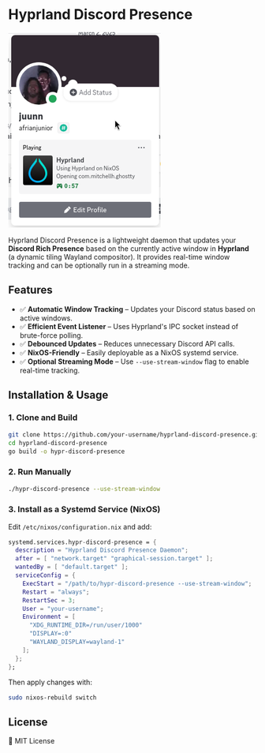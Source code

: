 # Hyprland Discord Presence

![Hyprland Discord Presence Screenshot](assets/hyprland-discord-presence.png)

Hyprland Discord Presence is a lightweight daemon that updates your **Discord Rich Presence** based on the currently active window in **Hyprland** (a dynamic tiling Wayland compositor). It provides real-time window tracking and can be optionally run in a streaming mode.

## Features

- ✅ **Automatic Window Tracking** – Updates your Discord status based on active windows.
- ✅ **Efficient Event Listener** – Uses Hyprland's IPC socket instead of brute-force polling.
- ✅ **Debounced Updates** – Reduces unnecessary Discord API calls.
- ✅ **NixOS-Friendly** – Easily deployable as a NixOS systemd service.
- ✅ **Optional Streaming Mode** – Use `--use-stream-window` flag to enable real-time tracking.

## Installation & Usage

### 1. Clone and Build
```sh
git clone https://github.com/your-username/hyprland-discord-presence.git
cd hyprland-discord-presence
go build -o hypr-discord-presence
```

### 2. Run Manually
```sh
./hypr-discord-presence --use-stream-window
```

### 3. Install as a Systemd Service (NixOS)
Edit `/etc/nixos/configuration.nix` and add:
```nix
systemd.services.hypr-discord-presence = {
  description = "Hyprland Discord Presence Daemon";
  after = [ "network.target" "graphical-session.target" ];
  wantedBy = [ "default.target" ];
  serviceConfig = {
    ExecStart = "/path/to/hypr-discord-presence --use-stream-window";
    Restart = "always";
    RestartSec = 3;
    User = "your-username";
    Environment = [
      "XDG_RUNTIME_DIR=/run/user/1000"
      "DISPLAY=:0"
      "WAYLAND_DISPLAY=wayland-1"
    ];
  };
};
```
Then apply changes with:
```sh
sudo nixos-rebuild switch
```

## License
📜 MIT License


